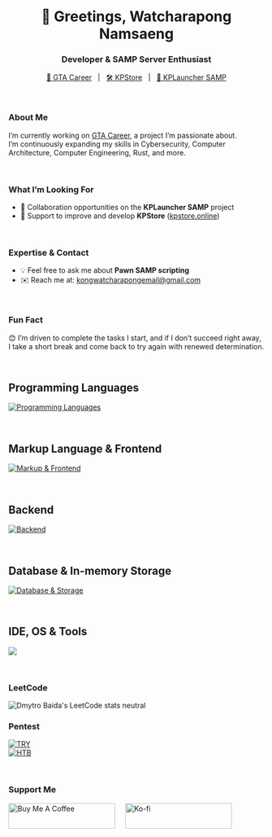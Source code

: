 <h1 align="center">👋 Greetings, Watcharapong Namsaeng</h1>
<h3 align="center">Developer & SAMP Server Enthusiast</h3>

<p align="center">
  <a href="https://gta-career.com" target="_blank">🚀 GTA Career</a> &nbsp;&nbsp;|&nbsp;&nbsp;
  <a href="https://kpstore.online" target="_blank">🛠️ KPStore</a> &nbsp;&nbsp;|&nbsp;&nbsp;
  <a href="#" target="_blank">🤝 KPLauncher SAMP</a>
</p>

<br>

### About Me

I’m currently working on [GTA Career](https://gta-career.com), a project I’m passionate about.  
I’m continuously expanding my skills in Cybersecurity, Computer Architecture, Computer Engineering, Rust, and more.  

<br>

### What I’m Looking For

- 🤝 Collaboration opportunities on the **KPLauncher SAMP** project  
- 🔧 Support to improve and develop **KPStore** ([kpstore.online](https://kpstore.online))  

<br>

### Expertise & Contact

- 💡 Feel free to ask me about **Pawn SAMP scripting**  
- ✉️ Reach me at: <a href="mailto:kongwatcharapongemail@gmail.com">kongwatcharapongemail@gmail.com</a>  

<br>

### Fun Fact

😊 I’m driven to complete the tasks I start, and if I don’t succeed right away, I take a short break and come back to try again with renewed determination.

<br>

## Programming Languages

<p align="left">
  <a href="https://skillicons.dev" target="_blank">
    <img src="https://skillicons.dev/icons?i=rust,go,c,cpp,cs,python,php" alt="Programming Languages"/>
  </a>
</p>

<br>

## Markup Language & Frontend

<p align="left">
  <a href="https://skillicons.dev" target="_blank">
    <img src="https://skillicons.dev/icons?i=html,css,bootstrap,tailwind,figma,js,ts" alt="Markup & Frontend"/>
  </a>
</p>

<br>

## Backend

<p align="left">
  <a href="https://skillicons.dev" target="_blank">
    <img src="https://skillicons.dev/icons?i=nodejs,dotnet,docker" alt="Backend"/>
  </a>
</p>

<br>

## Database & In-memory Storage

<p align="left">
  <a href="https://skillicons.dev" target="_blank">
    <img src="https://skillicons.dev/icons?i=mysql,mongodb,redis" alt="Database & Storage"/>
  </a>
</p>

<br>

## IDE, OS & Tools

<p align="left">
  <a href="https://skillicons.dev" target="_blank">
    <img src="https://skillicons.dev/icons?i=linux,postman,android,arduino,photoshop,tensorflow,zapier"/>
  </a>
</p>

<br>

### LeetCode
![Dmytro Baida's LeetCode stats neutral](https://leetcode-badge-sage.vercel.app/badge/konguser?theme=neutral)

### Pentest
[![TRY](https://tryhackme-badges.s3.amazonaws.com/konguser.png)](https://tryhackme.com/p/konguser)
<br>
[![HTB](https://www.hackthebox.eu/badge/image/2503035)](https://www.hackthebox.eu/home/users/profile/2503035)

<br>

<p align="center">
  <h3>Support Me</h3>
  <a href="https://www.buymeacoffee.com/kongwatcharapong" target="_blank"><img src="https://cdn.buymeacoffee.com/buttons/v2/default-yellow.png" height="50" width="210" alt="Buy Me A Coffee"/></a>
  &nbsp;&nbsp;&nbsp;
  <a href="https://ko-fi.com/kongwatcharapong" target="_blank"><img src="https://cdn.ko-fi.com/cdn/kofi3.png?v=3" height="50" width="210" alt="Ko-fi"/></a>
</p>
